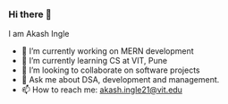 ### Hi there 👋

 I am Akash Ingle

- 🔭 I’m currently working on MERN development
- 🌱 I’m currently learning CS at VIT, Pune
- 👯 I’m looking to collaborate on software projects
- 💬 Ask me about DSA, development and management.
- 📫 How to reach me: akash.ingle21@vit.edu

